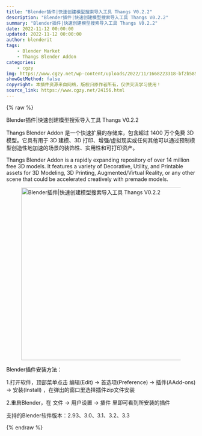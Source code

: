 ```yaml
---
title: "Blender插件|快速创建模型搜索导入工具 Thangs V0.2.2"
description: "Blender插件|快速创建模型搜索导入工具 Thangs V0.2.2"
summary: "Blender插件|快速创建模型搜索导入工具 Thangs V0.2.2"
date: 2022-11-12 00:00:00
updated: 2022-11-12 00:00:00
author: blenderit
tags: 
    - Blender Market
    - Thangs Blender Addon
categories:
    - cgzy
img: https://www.cgzy.net/wp-content/uploads/2022/11/1668223318-bf2b585aaeb7a04.jpg
showGetMethod: false
copyright: 本插件资源来自网络，版权归原作者所有，仅供交流学习使用！
source_link: https://www.cgzy.net/24156.html
---
```


{% raw %}
<div class="wp-block-pandastudio-title"><div class="title_style_01"><p>Blender插件|快速创建模型搜索导入工具 Thangs V0.2.2</p></div></div><p class="is-style-text-indent-2em">Thangs Blender Addon 是一个快速扩展的存储库，包含超过 1400 万个免费 3D 模型。它具有用于 3D 建模、3D 打印、增强/虚拟现实或任何其他可以通过预制模型创造性地加速的场景的装饰性、实用性和可打印资产。</p><p>Thangs Blender Addon is a rapidly expanding repository of over 14 million free 3D models. It features a variety of Decorative, Utility, and Printable assets for 3D Modeling, 3D Printing, Augmented/Virtual Reality, or any other scene that could be accelerated creatively with premade models.</p><div class="wp-block-image is-style-border-round-and-with-shadow"><figure class="aligncenter size-full"><img fetchpriority="high" decoding="async" width="512" height="458" src="https://www.cgzy.net/wp-content/uploads/2022/11/1668223318-bf2b585aaeb7a04.jpg" class="wp-image-24157" title="Blender插件|快速创建模型搜索导入工具 Thangs V0.2.2" alt="Blender插件|快速创建模型搜索导入工具 Thangs V0.2.2"></figure></div><p><mark style="background-color:rgba(0, 0, 0, 0)" class="has-inline-color has-vivid-red-color">Blender插件安装方法：</mark></p><p>1.打开软件，顶部菜单点击 编辑(Edit) → 首选项(Preference) → 插件(AAdd-ons) → 安装(Install) ，在弹出的窗口里选择插件zip文件安装</p><p>2.重启Blender，在 文件 → 用户设置 → 插件 里即可看到所安装的插件</p><div class="wp-block-pandastudio-tips"><div class="tip success "><p>支持的Blender软件版本：2.93、3.0、3.1、3.2、3.3</p>
</div></div>
<div style="display: none">cgzy</div>
{% endraw %}